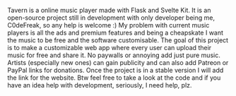 Tavern is a online music player made with Flask and Svelte Kit. It is an open-source project still in development with only developer being me, C0deFreak, so any help is welcome :)
My problem with current music players is all the ads and premium features and being a cheapskate I want the music to be free and the software customisable. The goal of this project is to make a customizable web app where every user can upload their music for free and share it. No paywalls or annoying add just pure music. Artists (especially new ones) can gain publicity and can also add Patreon or PayPal links for donations.
Once the project is in a stable version I will add the link for the website. 
Btw feel free to take a look at the code and if you have an idea help with development, seriously, I need help, plz. 

